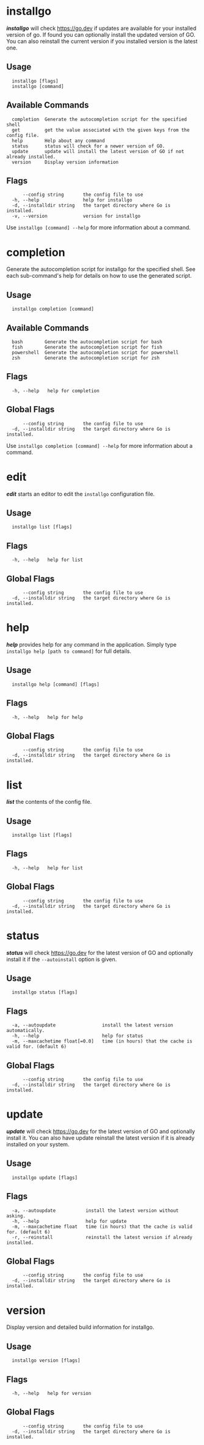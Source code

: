 # installgo

***installgo*** will check <https://go.dev> if updates are available for your installed version of go.  If found you can optionally install the updated version of GO.  You can also reinstall the current version if you installed version is the latest one.

## Usage

```text
  installgo [flags]
  installgo [command]
```

## Available Commands

```text
  completion  Generate the autocompletion script for the specified shell
  get         get the value associated with the given keys from the config file.
  help        Help about any command
  status      status will check for a newer version of GO.
  update      update will install the latest version of GO if not already installed.
  version     Display version information
```

## Flags

```text
      --config string       the config file to use
  -h, --help                help for installgo
  -d, --installdir string   the target directory where Go is installed.
  -v, --version             version for installgo
```

Use `installgo [command] --help` for more information about a command.

# completion

Generate the autocompletion script for installgo for the specified shell.
See each sub-command's help for details on how to use the generated script.

## Usage

```text
  installgo completion [command]
```

## Available Commands

```text
  bash        Generate the autocompletion script for bash
  fish        Generate the autocompletion script for fish
  powershell  Generate the autocompletion script for powershell
  zsh         Generate the autocompletion script for zsh
```

## Flags

```text
  -h, --help   help for completion 
```

## Global Flags

```text
      --config string       the config file to use
  -d, --installdir string   the target directory where Go is installed.
```

Use `installgo completion [command] --help` for more information about a command.

# edit

***edit*** starts an editor to edit the `installgo` configuration file.

## Usage

```text
  installgo list [flags]
```

## Flags

```text
  -h, --help   help for list
```

## Global Flags

```text
      --config string       the config file to use
  -d, --installdir string   the target directory where Go is installed.
```

# help  

***help*** provides help for any command in the application.  Simply type `installgo help [path to command]` for full details.

## Usage

```text
  installgo help [command] [flags]
```

## Flags

```text
  -h, --help   help for help
```

## Global Flags

```text
      --config string       the config file to use
  -d, --installdir string   the target directory where Go is installed.
```

# list

***list*** the contents of the config file.

## Usage

```text
  installgo list [flags]
```

## Flags

```text
  -h, --help   help for list
```

## Global Flags

```text
      --config string       the config file to use
  -d, --installdir string   the target directory where Go is installed.
```

# status

***status*** will check <https://go.dev> for the latest version of GO and optionally install it if the `--autoinstall` option is given.

## Usage

```text
  installgo status [flags]
```

## Flags

```text
  -a, --autoupdate                 install the latest version automatically.
  -h, --help                       help for status
  -m, --maxcachetime float[=0.0]   time (in hours) that the cache is valid for. (default 6)
```

## Global Flags

```text
      --config string       the config file to use
  -d, --installdir string   the target directory where Go is installed.
```

# update  

***update*** will check <https://go.dev> for the latest version of GO and optionally install it.  You can also have update reinstall the latest version if it is already installed on your system.

## Usage

```text
  installgo update [flags]
```

## Flags

```text
  -a, --autoupdate           install the latest version without asking.
  -h, --help                 help for update
  -m, --maxcachetime float   time (in hours) that the cache is valid for. (default 6)
  -r, --reinstall            reinstall the latest version if already installed.
```

## Global Flags

```text
      --config string       the config file to use
  -d, --installdir string   the target directory where Go is installed.
```

# version

Display version and detailed build information for installgo.

## Usage

```text
  installgo version [flags]
```

## Flags

```text
  -h, --help   help for version
```

## Global Flags

```text
      --config string       the config file to use
  -d, --installdir string   the target directory where Go is installed.
```
